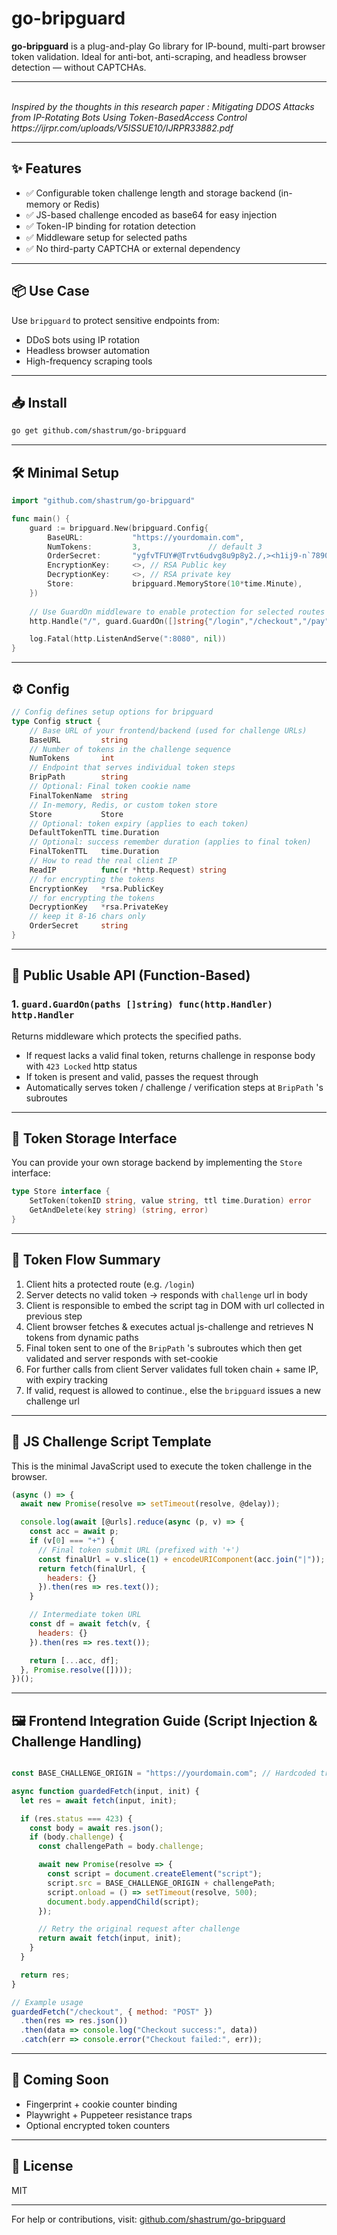 # go-bripguard

**go-bripguard** is a plug-and-play Go library for IP-bound, multi-part browser token validation. Ideal for anti-bot, anti-scraping, and headless browser detection — without CAPTCHAs.

---
<br>
<i>Inspired by the thoughts in this research paper : Mitigating DDOS Attacks from IP-Rotating Bots Using Token-BasedAccess Control
https://ijrpr.com/uploads/V5ISSUE10/IJRPR33882.pdf </i>

---

## ✨ Features

* ✅ Configurable token challenge length and storage backend (in-memory or Redis)
* ✅ JS-based challenge encoded as base64 for easy injection
* ✅ Token-IP binding for rotation detection
* ✅ Middleware setup for selected paths
* ✅ No third-party CAPTCHA or external dependency

---

## 📦 Use Case

Use `bripguard` to protect sensitive endpoints from:

* DDoS bots using IP rotation
* Headless browser automation
* High-frequency scraping tools

---

## 📥 Install

```bash
go get github.com/shastrum/go-bripguard
```

---

## 🛠️ Minimal Setup

```go
import "github.com/shastrum/go-bripguard"

func main() {
    guard := bripguard.New(bripguard.Config{
        BaseURL:           "https://yourdomain.com",
        NumTokens:         3,               // default 3
        OrderSecret:       "ygfvTFUY#@Trvt6udvg8u9p8y2./,><h1ij9-n`7890",
        EncryptionKey:     <>, // RSA Public key
        DecryptionKey:     <>, // RSA private key
        Store:             bripguard.MemoryStore(10*time.Minute),
    })
    
    // Use GuardOn middleware to enable protection for selected routes
    http.Handle("/", guard.GuardOn([]string{"/login","/checkout","/pay"}))

    log.Fatal(http.ListenAndServe(":8080", nil))
}
```

---

## ⚙️ Config

```go
// Config defines setup options for bripguard
type Config struct {
	// Base URL of your frontend/backend (used for challenge URLs)
	BaseURL         string
	// Number of tokens in the challenge sequence
	NumTokens       int
	// Endpoint that serves individual token steps
	BripPath        string
	// Optional: Final token cookie name
	FinalTokenName  string
	// In-memory, Redis, or custom token store
	Store           Store
	// Optional: token expiry (applies to each token)
	DefaultTokenTTL time.Duration
	// Optional: success remember duration (applies to final token)
	FinalTokenTTL   time.Duration
	// How to read the real client IP
	ReadIP          func(r *http.Request) string
	// for encrypting the tokens
	EncryptionKey   *rsa.PublicKey
	// for encrypting the tokens
	DecryptionKey   *rsa.PrivateKey
	// keep it 8-16 chars only
	OrderSecret     string
}
```

---

## 📘 Public Usable API (Function-Based)

### 1. `guard.GuardOn(paths []string) func(http.Handler) http.Handler`

Returns middleware which protects the specified paths.

* If request lacks a valid final token, returns challenge in response body with `423 Locked` http status
* If token is present and valid, passes the request through
* Automatically serves token / challenge / verification steps at `BripPath` 's subroutes

---

## 🧩 Token Storage Interface

You can provide your own storage backend by implementing the `Store` interface:

```go
type Store interface {
    SetToken(tokenID string, value string, ttl time.Duration) error
    GetAndDelete(key string) (string, error)
}
```

---

## 🧪 Token Flow Summary

1. Client hits a protected route (e.g. `/login`)
2. Server detects no valid token → responds with `challenge` url in body
3. Client is responsible to embed the script tag in DOM with url collected in previous step
3. Client browser fetches & executes actual js-challenge and retrieves N tokens from dynamic paths
4. Final token sent to one of the `BripPath` 's subroutes which then get validated and server responds with set-cookie
5. For further calls from client Server validates full token chain + same IP, with expiry tracking
6. If valid, request is allowed to continue., else the `bripguard` issues a new challenge url

---


## 🧠 JS Challenge Script Template

This is the minimal JavaScript used to execute the token challenge in the browser.

```js
(async () => {
  await new Promise(resolve => setTimeout(resolve, @delay));

  console.log(await [@urls].reduce(async (p, v) => {
    const acc = await p;
    if (v[0] === "+") {
      // Final token submit URL (prefixed with '+')
      const finalUrl = v.slice(1) + encodeURIComponent(acc.join("|"));
      return fetch(finalUrl, {
        headers: {}
      }).then(res => res.text());
    }

    // Intermediate token URL
    const df = await fetch(v, {
      headers: {}
    }).then(res => res.text());

    return [...acc, df];
  }, Promise.resolve([])));
})();

```

---

## 🖼️ Frontend Integration Guide (Script Injection & Challenge Handling)

```js

const BASE_CHALLENGE_ORIGIN = "https://yourdomain.com"; // Hardcoded trusted origin

async function guardedFetch(input, init) {
  let res = await fetch(input, init);

  if (res.status === 423) {
    const body = await res.json();
    if (body.challenge) {
      const challengePath = body.challenge;

      await new Promise(resolve => {
        const script = document.createElement("script");
        script.src = BASE_CHALLENGE_ORIGIN + challengePath;
        script.onload = () => setTimeout(resolve, 500);
        document.body.appendChild(script);
      });

      // Retry the original request after challenge
      return await fetch(input, init);
    }
  }

  return res;
}

// Example usage
guardedFetch("/checkout", { method: "POST" })
  .then(res => res.json())
  .then(data => console.log("Checkout success:", data))
  .catch(err => console.error("Checkout failed:", err));


```

---



## 🚀 Coming Soon

* Fingerprint + cookie counter binding
* Playwright + Puppeteer resistance traps
* Optional encrypted token counters

---

## 📄 License

MIT

---

For help or contributions, visit: [github.com/shastrum/go-bripguard](https://github.com/shastrum/go-bripguard)
